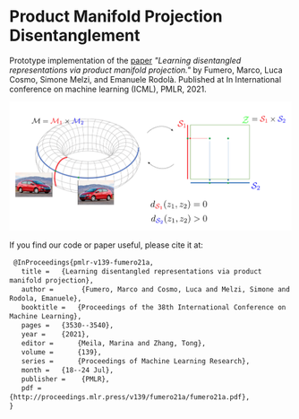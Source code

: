 # Product Manifold Projection Disentanglement

Prototype implementation of the [paper](https://proceedings.mlr.press/v139/fumero21a.html) *"Learning disentangled representations via product manifold projection."* by Fumero, Marco, Luca Cosmo, Simone Melzi, and Emanuele Rodolà.  Published at In International conference on machine learning (ICML), PMLR, 2021.

![alt text](https://github.com/marc0git/PMPdisentanglement/blob/main/teaser_pmp.png)



If you find our code or paper useful, please cite it at:

```
 @InProceedings{pmlr-v139-fumero21a,
   title =   {Learning disentangled representations via product manifold projection},
   author =       {Fumero, Marco and Cosmo, Luca and Melzi, Simone and Rodola, Emanuele},
   booktitle =   {Proceedings of the 38th International Conference on Machine Learning},
   pages =   {3530--3540},
   year =    {2021},
   editor =      {Meila, Marina and Zhang, Tong},
   volume =      {139},
   series =      {Proceedings of Machine Learning Research},
   month =   {18--24 Jul},
   publisher =    {PMLR},
   pdf =     {http://proceedings.mlr.press/v139/fumero21a/fumero21a.pdf},
}
```
